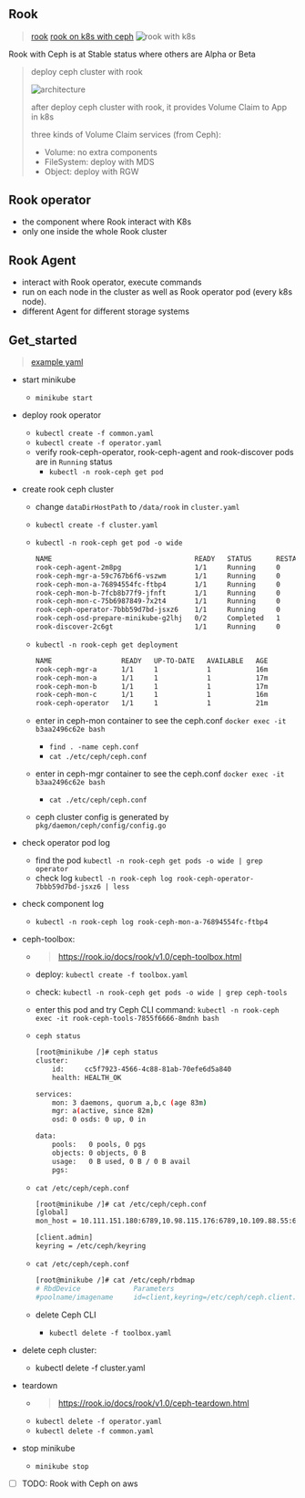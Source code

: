 #

## Rook

> [rook](https://github.com/rook/rook)
> [rook on k8s with ceph](https://github.com/rook/rook)
> ![rook with k8s](http://www.yangguanjun.com/images/rook-architecture.png)

Rook with Ceph is at Stable status where others are Alpha or Beta

> deploy ceph cluster with rook
>
> ![architecture](http://www.yangguanjun.com/images/kubernetes.png)
>
> after deploy ceph cluster with rook, it provides Volume Claim to App in k8s
>
> three kinds of Volume Claim services (from Ceph):
>
> - Volume: no extra components
> - FileSystem: deploy with MDS
> - Object: deploy with RGW

## Rook operator

- the component where Rook interact with K8s
- only one inside the whole Rook cluster

## Rook Agent

- interact with Rook operator, execute commands
- run on each node in the cluster as well as Rook operator pod (every k8s node).
- different Agent for different storage systems

## Get_started

> [example yaml](https://github.com/rook/rook/tree/release-1.0/cluster/examples/kubernetes/ceph)

- start minikube
  - `minikube start`
- deploy rook operator
  - `kubectl create -f common.yaml`
  - `kubectl create -f operator.yaml`
  - verify rook-ceph-operator, rook-ceph-agent and rook-discover pods are in `Running` status
    - `kubectl -n rook-ceph get pod`
- create rook ceph cluster
  - change `dataDirHostPath` to `/data/rook` in `cluster.yaml`
  - `kubectl create -f cluster.yaml`
  - `kubectl -n rook-ceph get pod -o wide`

    ```bash
    NAME                                   READY   STATUS      RESTARTS   AGE   IP            NODE       NOMINATED NODE   READINESS GATES
    rook-ceph-agent-2m8pg                  1/1     Running     0          18m   10.0.2.15     minikube   <none>           <none>
    rook-ceph-mgr-a-59c767b6f6-vszwm       1/1     Running     0          14m   172.17.0.10   minikube   <none>           <none>
    rook-ceph-mon-a-76894554fc-ftbp4       1/1     Running     0          15m   172.17.0.7    minikube   <none>           <none>
    rook-ceph-mon-b-7fcb8b77f9-jfnft       1/1     Running     0          15m   172.17.0.8    minikube   <none>           <none>
    rook-ceph-mon-c-75b6987849-7x2t4       1/1     Running     0          14m   172.17.0.9    minikube   <none>           <none>
    rook-ceph-operator-7bbb59d7bd-jsxz6    1/1     Running     0          19m   172.17.0.5    minikube   <none>           <none>
    rook-ceph-osd-prepare-minikube-g2lhj   0/2     Completed   1          14m   172.17.0.11   minikube   <none>           <none>
    rook-discover-2c6gt                    1/1     Running     0          18m   172.17.0.6    minikube   <none>           <none>
    ```

  - `kubectl -n rook-ceph get deployment`

    ```bash
    NAME                 READY   UP-TO-DATE   AVAILABLE   AGE
    rook-ceph-mgr-a      1/1     1            1           16m
    rook-ceph-mon-a      1/1     1            1           17m
    rook-ceph-mon-b      1/1     1            1           17m
    rook-ceph-mon-c      1/1     1            1           16m
    rook-ceph-operator   1/1     1            1           21m
    ```

  - enter in ceph-mon container to see the ceph.conf `docker exec -it b3aa2496c62e bash`
    - `find . -name ceph.conf`
    - `cat ./etc/ceph/ceph.conf`

  - enter in ceph-mgr container to see the ceph.conf `docker exec -it b3aa2496c62e bash`
    - `cat ./etc/ceph/ceph.conf`

  - ceph cluster config is generated by `pkg/daemon/ceph/config/config.go`

- check operator pod log
  - find the pod `kubectl -n rook-ceph get pods -o wide | grep operator`
  - check log `kubectl -n rook-ceph log rook-ceph-operator-7bbb59d7bd-jsxz6 | less`

- check component log
  - `kubectl -n rook-ceph log rook-ceph-mon-a-76894554fc-ftbp4`

- ceph-toolbox:
  - > https://rook.io/docs/rook/v1.0/ceph-toolbox.html
  - deploy: `kubectl create -f toolbox.yaml`
  - check: `kubectl -n rook-ceph get pods -o wide | grep ceph-tools`
  - enter this pod and try Ceph CLI command: `kubectl -n rook-ceph exec -it rook-ceph-tools-7855f6666-8mdnh bash`
  - `ceph status`

    ```bash
    [root@minikube /]# ceph status
    cluster:
        id:     cc5f7923-4566-4c88-81ab-70efe6d5a840
        health: HEALTH_OK

    services:
        mon: 3 daemons, quorum a,b,c (age 83m)
        mgr: a(active, since 82m)
        osd: 0 osds: 0 up, 0 in

    data:
        pools:   0 pools, 0 pgs
        objects: 0 objects, 0 B
        usage:   0 B used, 0 B / 0 B avail
        pgs:
    ```

  - `cat /etc/ceph/ceph.conf`

    ```bash
    [root@minikube /]# cat /etc/ceph/ceph.conf
    [global]
    mon_host = 10.111.151.180:6789,10.98.115.176:6789,10.109.88.55:6789

    [client.admin]
    keyring = /etc/ceph/keyring
    ```

  - `cat /etc/ceph/ceph.conf`

    ```bash
    [root@minikube /]# cat /etc/ceph/rbdmap
    # RbdDevice             Parameters
    #poolname/imagename     id=client,keyring=/etc/ceph/ceph.client.keyring
    ```

  - delete Ceph CLI
    - `kubectl delete -f toolbox.yaml`

- delete ceph cluster:
  - kubectl delete -f cluster.yaml

- teardown
  - > https://rook.io/docs/rook/v1.0/ceph-teardown.html
  - `kubectl delete -f operator.yaml`
  - `kubectl delete -f common.yaml`

- stop minikube
  - `minikube stop`

- [ ] TODO: Rook with Ceph on aws
